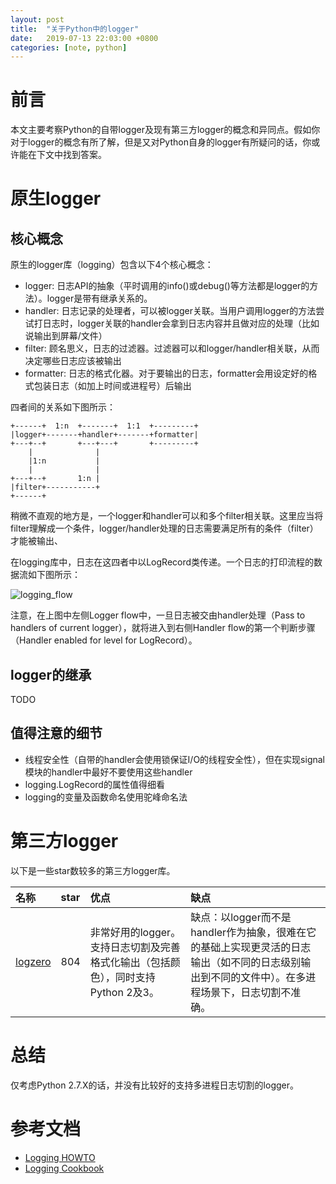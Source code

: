 ```yaml
---
layout: post
title:  "关于Python中的logger"
date:   2019-07-13 22:03:00 +0800
categories: [note, python]
---
```


# 前言

本文主要考察Python的自带logger及现有第三方logger的概念和异同点。假如你对于logger的概念有所了解，但是又对Python自身的logger有所疑问的话，你或许能在下文中找到答案。

# 原生logger 

## 核心概念

原生的logger库（logging）包含以下4个核心概念：

* logger: 日志API的抽象（平时调用的info()或debug()等方法都是logger的方法）。logger是带有继承关系的。
* handler: 日志记录的处理者，可以被logger关联。当用户调用logger的方法尝试打日志时，logger关联的handler会拿到日志内容并且做对应的处理（比如说输出到屏幕/文件）
* filter: 顾名思义，日志的过滤器。过滤器可以和logger/handler相关联，从而决定哪些日志应该被输出
* formatter: 日志的格式化器。对于要输出的日志，formatter会用设定好的格式包装日志（如加上时间或进程号）后输出

四者间的关系如下图所示：
```
+------+  1:n  +-------+  1:1  +---------+
|logger+-------+handler+-------+formatter|
+---+--+       +---+---+       +---------+
    |              |
    |1:n           |
    |              |
+---+--+       1:n |
|filter+-----------+
+------+
```

稍微不直观的地方是，一个logger和handler可以和多个filter相关联。这里应当将filter理解成一个条件，logger/handler处理的日志需要满足所有的条件（filter）才能被输出、

在logging库中，日志在这四者中以LogRecord类传递。一个日志的打印流程的数据流如下图所示：

![logging_flow](https://docs.python.org/2.7/_images/logging_flow.png)

注意，在上图中左侧Logger flow中，一旦日志被交由handler处理（Pass to handlers of current logger），就将进入到右侧Handler flow的第一个判断步骤（Handler enabled for level for LogRecord）。

## logger的继承

TODO

## 值得注意的细节

* 线程安全性（自带的handler会使用锁保证I/O的线程安全性），但在实现signal模块的handler中最好不要使用这些handler
* logging.LogRecord的属性值得细看
* logging的变量及函数命名使用驼峰命名法

# 第三方logger

以下是一些star数较多的第三方logger库。

|名称|star|优点|缺点|
|:--------|:----------|:---------------|:-------------|
|[logzero](https://github.com/metachris/logzero)|804|非常好用的logger。支持日志切割及完善格式化输出（包括颜色），同时支持Python 2及3。|缺点：以logger而不是handler作为抽象，很难在它的基础上实现更灵活的日志输出（如不同的日志级别输出到不同的文件中）。在多进程场景下，日志切割不准确。|



# 总结

仅考虑Python 2.7.X的话，并没有比较好的支持多进程日志切割的logger。

# 参考文档

* [Logging HOWTO](https://docs.python.org/2.7/howto/logging.html#logging-basic-tutorial)
* [Logging Cookbook](https://docs.python.org/2.7/howto/logging-cookbook.html#logging-cookbook)
